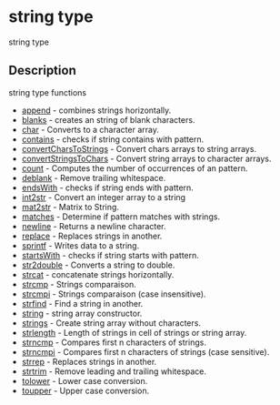 

# string type

string type

## Description
string type functions


* [append](append.md) - combines strings horizontally.
* [blanks](blanks.md) - creates an string of blank characters.
* [char](char.md) - Converts to a character array.
* [contains](contains.md) - checks if string contains with pattern.
* [convertCharsToStrings](convertCharsToStrings.md) - Convert chars arrays to string arrays.
* [convertStringsToChars](convertStringsToChars.md) - Convert string arrays to character arrays.
* [count](count.md) - Computes the number of occurrences of an pattern.
* [deblank](deblank.md) - Remove trailing whitespace.
* [endsWith](endsWith.md) - checks if string ends with pattern.
* [int2str](int2str.md) - Convert an integer array to a string
* [mat2str](mat2str.md) - Matrix to String.
* [matches](matches.md) - Determine if pattern matches with strings.
* [newline](newline.md) - Returns a newline character.
* [replace](replace.md) - Replaces strings in another.
* [sprintf](sprintf.md) - Writes data to a string.
* [startsWith](startsWith.md) - checks if string starts with pattern.
* [str2double](str2double.md) - Converts a string to double.
* [strcat](strcat.md) - concatenate strings horizontally.
* [strcmp](strcmp.md) - Strings comparaison.
* [strcmpi](strcmpi.md) - Strings comparaison (case insensitive).
* [strfind](strfind.md) - Find a string in another.
* [string](string.md) - string array constructor.
* [strings](strings.md) - Create string array without characters.
* [strlength](strlength.md) - Length of strings in cell of strings or string array.
* [strncmp](strncmp.md) - Compares first n characters of strings.
* [strncmpi](strncmpi.md) - Compares first n characters of strings (case sensitive).
* [strrep](strrep.md) - Replaces strings in another.
* [strtrim](strtrim.md) - Remove leading and trailing whitespace.
* [tolower](tolower.md) - Lower case conversion.
* [toupper](toupper.md) - Upper case conversion.



